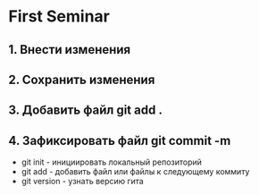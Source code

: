 # First Seminar
## 1. Внести изменения
## 2. Сохранить изменения
## 3. Добавить файл git add .
## 4. Зафиксировать файл git commit -m
* git init - инициировать локальный репозиторий
* git add - добавить файл или файлы к следующему коммиту
* git version - узнать версию гита